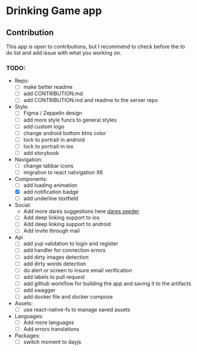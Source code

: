 # Drinking Game app

## Contribution

This app is open to contributions, but I recommend to check before the to do list and add issue with what you working on.

### TODO:

- Repo:
  - [ ] make better readme
  - [ ] add CONTRIBUTION.md
  - [ ] add CONTRIBUTION.md and readme to the server repo
- Style:
  - [ ] Figma / Zeppelin design
  - [ ] add more style funcs to general styles
  - [ ] add custom logo
  - [ ] change android bottom btns color
  - [ ] lock to portrait in android
  - [ ] lock to portrait in ios
  - [ ] add storybook
- Navigation:
  - [ ] change tabbar icons
  - [ ] migration to react natvigation X6
- Components:
  - [ ] add loading animation
  - [x] add notification badge
  - [ ] add underline textfield
- Social:
  - Add more dares suggestions here [dares seeder](https://drinkinggameseeder.herokuapp.com/)
  - [ ] Add deep linking support to ios
  - [ ] Add deep linking support to android
  - [ ] Add invite through mail
- Api
  - [ ] add yup validation to login and register
  - [ ] add handler for connection errors
  - [ ] add dirty images detection
  - [ ] add dirty words detection
  - [ ] do alert or screen to insure email verification
  - [ ] add labels to pull request
  - [ ] add github workflow for building the app and saving it to the artifacts
  - [ ] add swagger
  - [ ] add docker file and docker compose
- Assets:
  - [ ] use react-native-fs to manage saved assets
- Languages:
  - [ ] Add more languages
  - [ ] Add errors translations
- Packages:
  - [ ] switch moment to dayjs
